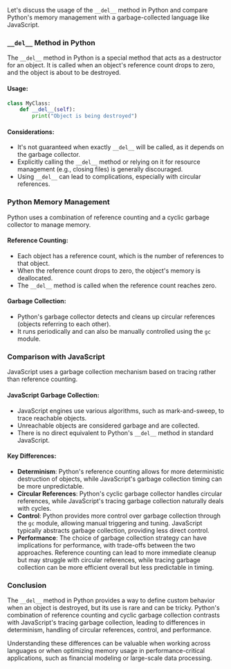 Let's discuss the usage of the `__del__` method in Python and compare Python's memory management with a garbage-collected language like JavaScript.

### `__del__` Method in Python

The `__del__` method in Python is a special method that acts as a destructor for an object. It is called when an object's reference count drops to zero, and the object is about to be destroyed.

#### Usage:

```python
class MyClass:
    def __del__(self):
        print("Object is being destroyed")
```

#### Considerations:
- It's not guaranteed when exactly `__del__` will be called, as it depends on the garbage collector.
- Explicitly calling the `__del__` method or relying on it for resource management (e.g., closing files) is generally discouraged.
- Using `__del__` can lead to complications, especially with circular references.

### Python Memory Management

Python uses a combination of reference counting and a cyclic garbage collector to manage memory.

#### Reference Counting:
- Each object has a reference count, which is the number of references to that object.
- When the reference count drops to zero, the object's memory is deallocated.
- The `__del__` method is called when the reference count reaches zero.

#### Garbage Collection:
- Python's garbage collector detects and cleans up circular references (objects referring to each other).
- It runs periodically and can also be manually controlled using the `gc` module.

### Comparison with JavaScript

JavaScript uses a garbage collection mechanism based on tracing rather than reference counting.

#### JavaScript Garbage Collection:
- JavaScript engines use various algorithms, such as mark-and-sweep, to trace reachable objects.
- Unreachable objects are considered garbage and are collected.
- There is no direct equivalent to Python's `__del__` method in standard JavaScript.

#### Key Differences:
- **Determinism**: Python's reference counting allows for more deterministic destruction of objects, while JavaScript's garbage collection timing can be more unpredictable.
- **Circular References**: Python's cyclic garbage collector handles circular references, while JavaScript's tracing garbage collection naturally deals with cycles.
- **Control**: Python provides more control over garbage collection through the `gc` module, allowing manual triggering and tuning. JavaScript typically abstracts garbage collection, providing less direct control.
- **Performance**: The choice of garbage collection strategy can have implications for performance, with trade-offs between the two approaches. Reference counting can lead to more immediate cleanup but may struggle with circular references, while tracing garbage collection can be more efficient overall but less predictable in timing.

### Conclusion

The `__del__` method in Python provides a way to define custom behavior when an object is destroyed, but its use is rare and can be tricky. Python's combination of reference counting and cyclic garbage collection contrasts with JavaScript's tracing garbage collection, leading to differences in determinism, handling of circular references, control, and performance.

Understanding these differences can be valuable when working across languages or when optimizing memory usage in performance-critical applications, such as financial modeling or large-scale data processing.